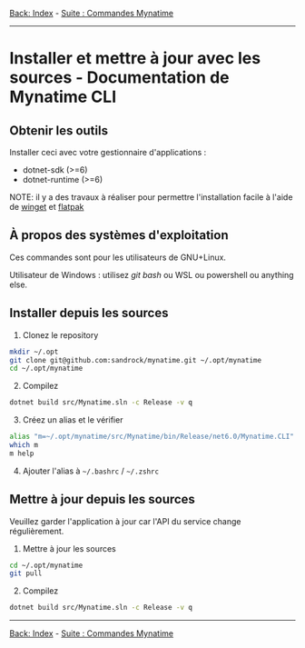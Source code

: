 
[Back: Index](AppCLI.0Index.fr.md) - [Suite : Commandes Mynatime](AppCLI.Commands-overview.fr.md)

---

Installer et mettre à jour avec les sources - Documentation de Mynatime CLI
====================================

Obtenir les outils
-----------------------------

Installer ceci avec votre gestionnaire d'applications :

- dotnet-sdk (>=6)
- dotnet-runtime (>=6)

NOTE: il y a des travaux à réaliser pour permettre l'installation facile à l'aide de [winget](https://github.com/sandrock/mynatime/issues/8) et [flatpak](https://github.com/sandrock/mynatime/issues/7)


À propos des systèmes d'exploitation
-----------------------------

Ces commandes sont pour les utilisateurs de GNU+Linux. 

Utilisateur de Windows : utilisez *git bash* ou WSL ou powershell ou anything else.


Installer depuis les sources
-----------------------------

1. Clonez le repository  
```bash
mkdir ~/.opt
git clone git@github.com:sandrock/mynatime.git ~/.opt/mynatime
cd ~/.opt/mynatime
```
2. Compilez
```bash
dotnet build src/Mynatime.sln -c Release -v q
```
3. Créez un alias et le vérifier
```bash
alias "m=~/.opt/mynatime/src/Mynatime/bin/Release/net6.0/Mynatime.CLI"
which m
m help
```
4. Ajouter l'alias à `~/.bashrc` / `~/.zshrc`


Mettre à jour depuis les sources
-----------------------------

Veuillez garder l'application à jour car l'API du service change régulièrement. 

1. Mettre à jour les sources
```bash
cd ~/.opt/mynatime
git pull
```
2. Compilez
```bash
dotnet build src/Mynatime.sln -c Release -v q
```

---

[Back: Index](AppCLI.0Index.fr.md) - [Suite : Commandes Mynatime](AppCLI.Commands-overview.fr.md)
